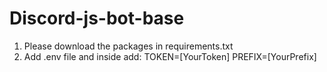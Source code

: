 # Discord-js-bot-base
1. Please download the packages in requirements.txt
2. Add .env file and inside add: 
  TOKEN=[YourToken]
  PREFIX=[YourPrefix]
